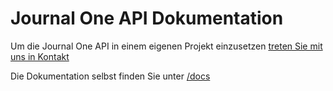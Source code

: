 # Journal One API Dokumentation

Um die Journal One API in einem eigenen Projekt einzusetzen [treten Sie mit uns in Kontakt](https://getjournal.one/#contact)

Die Dokumentation selbst finden Sie unter [/docs](docs)
